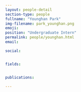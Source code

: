```yaml
---
layout: people-detail
section-type: people
fullname: "Younghan Park"
img-filename: park_younghan.png
emoji: 
position: "Undergraduate Intern"
permalink: people/younghan.html
email: 

social:


fields:


publications:

---
```


